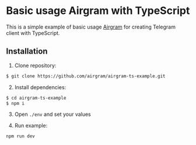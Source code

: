 # Basic usage Airgram with TypeScript 

This is a simple example of basic usage [Airgram](https://github.com/airgram/airgram) for creating Telegram client with TypeScript.

## Installation
1. Clone repository:
```bash
$ git clone https://github.com/airgram/airgram-ts-example.git
```
2. Install dependencies:

```bash
$ cd airgram-ts-example
$ npm i
```

3. Open `./env` and set your values

4. Run example:
```bash
npm run dev
```
